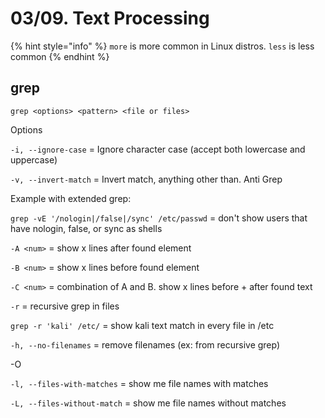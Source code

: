 # 03/09. Text Processing

{% hint style="info" %}
`more` is more common in Linux distros. `less` is less common
{% endhint %}

## grep

`grep <options> <pattern> <file or files>`

Options

`-i, --ignore-case` = Ignore character case (accept both lowercase and uppercase)

`-v, --invert-match` = Invert match, anything other than. Anti Grep

Example with extended grep:

`grep -vE '/nologin|/false|/sync' /etc/passwd` = don't show users that have nologin, false, or sync as shells

`-A <num>` = show x lines after found element

`-B <num>` = show x lines before found element

`-C <num>` = combination of A and B. show x lines before + after found text

`-r` = recursive grep in files

`grep -r 'kali' /etc/` = show kali text match in every file in /etc

`-h, --no-filenames` = remove filenames (ex: from recursive grep)

\-O

`-l, --files-with-matches` = show me file names with matches

`-L, --files-without-match` = show me file names without matches
